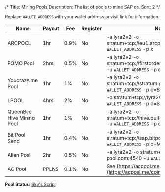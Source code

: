 /*
Title: Mining Pools
Description: The list of pools to mine SAP on.
Sort: 2
*/

Replace `WALLET_ADDRESS` with your wallet address or visit link for information.

| Name | Payout | Fee | Register | Notes |
| --- | --- | --- | --- | --- |
| ARCPOOL | 1hr | 0.9% | No | -a lyra2v2 -o stratum+tcp://eu1.arcpool.com:1307 -u `WALLET_ADDRESS` -p x |
| FOMO Pool | 2hrs | 0.5% | No | -a lyra2v2 -o stratum+tcp://firstordermineroutlook.com:4533 -u `WALLET_ADDRESS`  -p c=Sap |
| Youcrazy.me Pool | 1hr | 1% | No | -a lyra2v2 -o stratum+tcp://stratum.youcrazy.me:4533 -u `WALLET_ADDRESS` -p c=SAP |
| LPOOL | 4hrs | 2% | No | -o stratum+tcp://lyra2v2.lpool.name:12058 -u `WALLET_ADDRESS` -p c=SAP |
| QueenBee Hive Mining Pool | 1hr | 1% | No | -a lyra2v2 -o stratum+tcp://hive.gulfcoastmining.com:4530 -u `WALLET_ADDRESS` -p c=SAP |
| Bit Pool Send | 1hr | 0.4% | No | -a lyra2v2 -o stratum+tcp://sap.bitpoolsend.com:10001 -u `WALLET_ADDRESS` -p c=Methuselah |
| Alien Pool | 2hr | 0.5% | No | -a lyra2v2 -o stratum+tcp://alien-mining-pool.com:4540 -u `WALLET_ADDRESS` -p c=SAP |
| AC Pool | PPLNS | 0.1% | No | See [https://acpool.me/coin/methuselah](https://acpool.me/coin/methuselah) |


__Pool Status:__ [Sky's Script](http://int.youcrazy.me/poolcheck.php)
